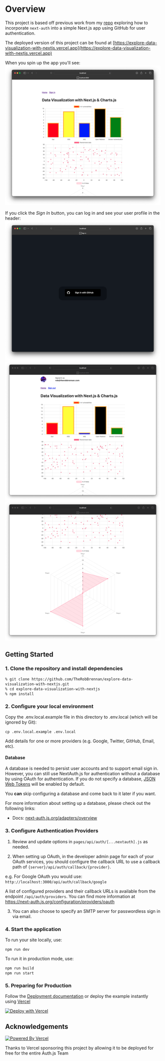 # Overview

This project is based off previous work from my [repo](https://github.com/TheRobBrennan/nextjs-with-next-auth) exploring how to incorporate `next-auth` into a simple Next.js app using GitHub for user authentication.

The deployed version of this project can be found at [https://explore-data-visualization-with-nextjs.vercel.app](https://explore-data-visualization-with-nextjs.vercel.app)

When you spin up the app you'll see:
![](./screenshots/01.png)

If you click the *Sign In* button, you can log in and see your user profile in the header:
![](./screenshots/02.png)
![](./screenshots/03.png)
![](./screenshots/04.png)

## Getting Started

### 1. Clone the repository and install dependencies

```
% git clone https://github.com/TheRobBrennan/explore-data-visualization-with-nextjs.git
% cd explore-data-visualization-with-nextjs
% npm install
```

### 2. Configure your local environment

Copy the .env.local.example file in this directory to .env.local (which will be ignored by Git):

```
cp .env.local.example .env.local
```

Add details for one or more providers (e.g. Google, Twitter, GitHub, Email, etc).

#### Database

A database is needed to persist user accounts and to support email sign in. However, you can still use NextAuth.js for authentication without a database by using OAuth for authentication. If you do not specify a database, [JSON Web Tokens](https://jwt.io/introduction) will be enabled by default.

You **can** skip configuring a database and come back to it later if you want.

For more information about setting up a database, please check out the following links:

- Docs: [next-auth.js.org/adapters/overview](https://next-auth.js.org/adapters/overview)

### 3. Configure Authentication Providers

1. Review and update options in `pages/api/auth/[...nextauth].js` as needed.

2. When setting up OAuth, in the developer admin page for each of your OAuth services, you should configure the callback URL to use a callback path of `{server}/api/auth/callback/{provider}`.

e.g. For Google OAuth you would use: `http://localhost:3000/api/auth/callback/google`

A list of configured providers and their callback URLs is available from the endpoint `/api/auth/providers`. You can find more information at https://next-auth.js.org/configuration/providers/oauth

3. You can also choose to specify an SMTP server for passwordless sign in via email.

### 4. Start the application

To run your site locally, use:

```
npm run dev
```

To run it in production mode, use:

```
npm run build
npm run start
```

### 5. Preparing for Production

Follow the [Deployment documentation](https://authjs.dev/guides/basics/deployment) or deploy the example instantly using [Vercel](https://vercel.com?utm_source=github&utm_medium=readme&utm_campaign=next-auth-example)

[![Deploy with Vercel](https://vercel.com/button)](https://vercel.com/new/git/external?repository-url=https://github.com/TheRobBrennan/explore-data-visualization-with-nextjs&project-name=explore-data-visualization-with-nextjs&repository-name=explore-data-visualization-with-nextjs)

## Acknowledgements

<a href="https://vercel.com?utm_source=nextauthjs&utm_campaign=oss">
<img width="170px" src="https://raw.githubusercontent.com/nextauthjs/next-auth/main/docs/static/img/powered-by-vercel.svg" alt="Powered By Vercel" />
</a>
<p align="left">Thanks to Vercel sponsoring this project by allowing it to be deployed for free for the entire Auth.js Team</p>